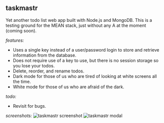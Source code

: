 ## taskmastr
Yet another todo list web app built with Node.js and MongoDB. This is a testing ground for the MEAN stack, just without any A at the moment (coming soon).

_features:_
- Uses a single key instead of a user/password login to store and retrieve information from the database.
- Does not require use of a key to use, but there is no session storage so you lose your todos.
- Delete, reorder, and rename todos.
- Dark mode for those of us who are tired of looking at white screens all the time.
- White mode for those of us who are afraid of the dark.

_todo:_
- Revisit for bugs.

_screenshots:_
![taskmastr screenshot](https://raw.githubusercontent.com/patrickfatrick/taskmastr/master/screenshot.png)
![taskmastr modal](https://raw.githubusercontent.com/patrickfatrick/taskmastr/master/screenshot2.png)

